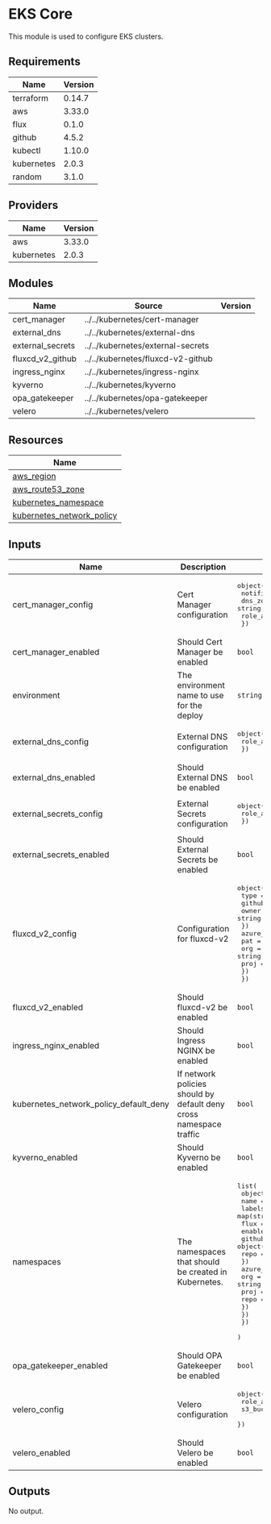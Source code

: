 # EKS Core

This module is used to configure EKS clusters.

## Requirements

| Name | Version |
|------|---------|
| terraform | 0.14.7 |
| aws | 3.33.0 |
| flux | 0.1.0 |
| github | 4.5.2 |
| kubectl | 1.10.0 |
| kubernetes | 2.0.3 |
| random | 3.1.0 |

## Providers

| Name | Version |
|------|---------|
| aws | 3.33.0 |
| kubernetes | 2.0.3 |

## Modules

| Name | Source | Version |
|------|--------|---------|
| cert_manager | ../../kubernetes/cert-manager |  |
| external_dns | ../../kubernetes/external-dns |  |
| external_secrets | ../../kubernetes/external-secrets |  |
| fluxcd_v2_github | ../../kubernetes/fluxcd-v2-github |  |
| ingress_nginx | ../../kubernetes/ingress-nginx |  |
| kyverno | ../../kubernetes/kyverno |  |
| opa_gatekeeper | ../../kubernetes/opa-gatekeeper |  |
| velero | ../../kubernetes/velero |  |

## Resources

| Name |
|------|
| [aws_region](https://registry.terraform.io/providers/hashicorp/aws/3.33.0/docs/data-sources/region) |
| [aws_route53_zone](https://registry.terraform.io/providers/hashicorp/aws/3.33.0/docs/data-sources/route53_zone) |
| [kubernetes_namespace](https://registry.terraform.io/providers/hashicorp/kubernetes/2.0.3/docs/resources/namespace) |
| [kubernetes_network_policy](https://registry.terraform.io/providers/hashicorp/kubernetes/2.0.3/docs/resources/network_policy) |

## Inputs

| Name | Description | Type | Default | Required |
|------|-------------|------|---------|:--------:|
| cert\_manager\_config | Cert Manager configuration | <pre>object({<br>    notification_email = string<br>    dns_zone           = string<br>    role_arn           = string<br>  })</pre> | n/a | yes |
| cert\_manager\_enabled | Should Cert Manager be enabled | `bool` | `true` | no |
| environment | The environment name to use for the deploy | `string` | n/a | yes |
| external\_dns\_config | External DNS configuration | <pre>object({<br>    role_arn = string<br>  })</pre> | n/a | yes |
| external\_dns\_enabled | Should External DNS be enabled | `bool` | `true` | no |
| external\_secrets\_config | External Secrets configuration | <pre>object({<br>    role_arn = string<br>  })</pre> | n/a | yes |
| external\_secrets\_enabled | Should External Secrets be enabled | `bool` | `true` | no |
| fluxcd\_v2\_config | Configuration for fluxcd-v2 | <pre>object({<br>    type = string<br>    github = object({<br>      owner = string<br>    })<br>    azure_devops = object({<br>      pat  = string<br>      org  = string<br>      proj = string<br>    })<br>  })</pre> | n/a | yes |
| fluxcd\_v2\_enabled | Should fluxcd-v2 be enabled | `bool` | `true` | no |
| ingress\_nginx\_enabled | Should Ingress NGINX be enabled | `bool` | `true` | no |
| kubernetes\_network\_policy\_default\_deny | If network policies should by default deny cross namespace traffic | `bool` | `false` | no |
| kyverno\_enabled | Should Kyverno be enabled | `bool` | `true` | no |
| namespaces | The namespaces that should be created in Kubernetes. | <pre>list(<br>    object({<br>      name   = string<br>      labels = map(string)<br>      flux = object({<br>        enabled = bool<br>        github = object({<br>          repo = string<br>        })<br>        azure_devops = object({<br>          org  = string<br>          proj = string<br>          repo = string<br>        })<br>      })<br>    })<br>  )</pre> | n/a | yes |
| opa\_gatekeeper\_enabled | Should OPA Gatekeeper be enabled | `bool` | `true` | no |
| velero\_config | Velero configuration | <pre>object({<br>    role_arn     = string<br>    s3_bucket_id = string<br>  })</pre> | n/a | yes |
| velero\_enabled | Should Velero be enabled | `bool` | `false` | no |

## Outputs

No output.
